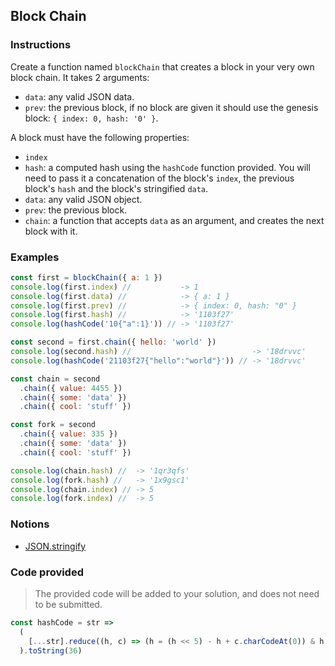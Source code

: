 ## Block Chain

### Instructions

Create a function named `blockChain` that creates a block in your very own block chain. It takes 2 arguments:

- `data`: any valid JSON data.
- `prev`: the previous block, if no block are given it should use the genesis block: `{ index: 0, hash: '0' }`.

A block must have the following properties:

- `index`
- `hash`: a computed hash using the `hashCode` function provided. You will need to pass it a concatenation of the block's `index`, the previous block's `hash` and the block's stringified `data`.
- `data`: any valid JSON object.
- `prev`: the previous block.
- `chain`: a function that accepts `data` as an argument, and creates the next block with it.

### Examples

```js
const first = blockChain({ a: 1 })
console.log(first.index) //           -> 1
console.log(first.data) //            -> { a: 1 }
console.log(first.prev) //            -> { index: 0, hash: "0" }
console.log(first.hash) //            -> '1103f27'
console.log(hashCode('10{"a":1}')) // -> '1103f27'

const second = first.chain({ hello: 'world' })
console.log(second.hash) //                           -> '18drvvc'
console.log(hashCode('21103f27{"hello":"world"}')) // -> '18drvvc'

const chain = second
  .chain({ value: 4455 })
  .chain({ some: 'data' })
  .chain({ cool: 'stuff' })

const fork = second
  .chain({ value: 335 })
  .chain({ some: 'data' })
  .chain({ cool: 'stuff' })

console.log(chain.hash) //  -> '1qr3qfs'
console.log(fork.hash) //   -> '1x9gsc1'
console.log(chain.index) // -> 5
console.log(fork.index) //  -> 5
```

### Notions

- [JSON.stringify](https://devdocs.io/javascript/global_objects/json/stringify)

### Code provided

> The provided code will be added to your solution, and does not need to be submitted.

```js
const hashCode = str =>
  (
    [...str].reduce((h, c) => (h = (h << 5) - h + c.charCodeAt(0)) & h, 0) >>> 0
  ).toString(36)
```
